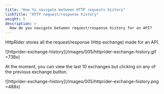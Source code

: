 ```yaml
---
title: "How to navigate between HTTP requests history"
linkTitle: "HTTP request/response history"
weight: 5
description: >
  How do you navigate between request/response history for an API?
---
```


HttpRider stores all the request/response (Http exchange) made for an API.

![httprider-exchange-history](/images/005/httprider-exchange-history.gif =738x) 

At the moment, you can view the last 10 exchanges but clicking on any of the previous exchange button. 

![httprider-exchange-history](/images/005/httprider-exchange-history.png =488x)